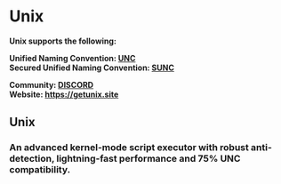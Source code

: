 # Unix

**Unix supports the following:**

**Unified Naming Convention: [UNC](https://github.com/unified-naming-convention/NamingStandard/tree/main/api)**
<br>
**Secured Unified Naming Convention: [SUNC](https://docs.sunc.su/)**

**Community: [DISCORD](https://discord.gg/wwKWF5xD9V)**
<br>
**Website: https://getunix.site**

## Unix
### An advanced kernel-mode script executor with robust anti-detection, lightning-fast performance and 75% UNC compatibility.
